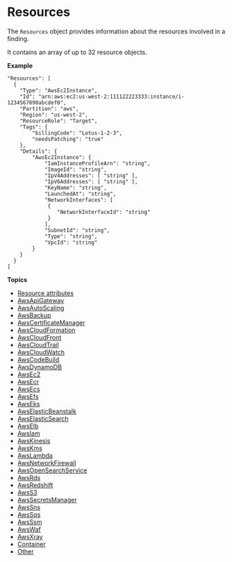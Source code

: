# Resources<a name="asff-resources"></a>

The `Resources` object provides information about the resources involved in a finding\.

It contains an array of up to 32 resource objects\.

**Example**

```
"Resources": [
  {
    "Type": "AwsEc2Instance",
    "Id": "arn:aws:ec2:us-west-2:111122223333:instance/i-1234567890abcdef0",
    "Partition": "aws",
    "Region": "us-west-2",
    "ResourceRole": "Target",
    "Tags": {
        "billingCode": "Lotus-1-2-3",
        "needsPatching": "true"
    },
    "Details": {
        "AwsEc2Instance": {
            "IamInstanceProfileArn": "string",
            "ImageId": "string",
            "IpV4Addresses": [ "string" ],
            "IpV6Addresses": [ "string" ],
            "KeyName": "string",
            "LaunchedAt": "string",
            "NetworkInterfaces": [
             {
                "NetworkInterfaceId": "string"
             }
            ],
            "SubnetId": "string",
            "Type": "string",
            "VpcId": "string"
        }
    }
  }
]
```

**Topics**
+ [Resource attributes](asff-resources-attributes.md)
+ [AwsApiGateway](asff-resourcedetails-awsapigateway.md)
+ [AwsAutoScaling](asff-resourcedetails-awsautoscaling.md)
+ [AwsBackup](asff-resourcedetails-awsbackup.md)
+ [AwsCertificateManager](asff-resourcedetails-awscertificatemanager.md)
+ [AwsCloudFormation](asff-resourcedetails-awscloudformation.md)
+ [AwsCloudFront](asff-resourcedetails-awscloudfront.md)
+ [AwsCloudTrail](asff-resourcedetails-awscloudtrail.md)
+ [AwsCloudWatch](asff-resourcedetails-awscloudwatch.md)
+ [AwsCodeBuild](asff-resourcedetails-awscodebuild.md)
+ [AwsDynamoDB](asff-resourcedetails-awsdynamodb.md)
+ [AwsEc2](asff-resourcedetails-awsec2.md)
+ [AwsEcr](asff-resourcedetails-awsecr.md)
+ [AwsEcs](asff-resourcedetails-awsecs.md)
+ [AwsEfs](asff-resourcedetails-awsefs.md)
+ [AwsEks](asff-resourcedetails-awseks.md)
+ [AwsElasticBeanstalk](asff-resourcedetails-awselasticbeanstalk.md)
+ [AwsElasticSearch](asff-resourcedetails-awselasticsearch.md)
+ [AwsElb](asff-resourcedetails-awselb.md)
+ [AwsIam](asff-resourcedetails-awsiam.md)
+ [AwsKinesis](asff-resourcedetails-awskinesis.md)
+ [AwsKms](asff-resourcedetails-awskms.md)
+ [AwsLambda](asff-resourcedetails-awslambda.md)
+ [AwsNetworkFirewall](asff-resourcedetails-awsnetworkfirewall.md)
+ [AwsOpenSearchService](asff-resourcedetails-awsopensearchservice.md)
+ [AwsRds](asff-resourcedetails-awsrds.md)
+ [AwsRedshift](asff-resourcedetails-awsredshift.md)
+ [AwsS3](asff-resourcedetails-awss3.md)
+ [AwsSecretsManager](asff-resourcedetails-awssecretsmanager.md)
+ [AwsSns](asff-resourcedetails-awssns.md)
+ [AwsSqs](asff-resourcedetails-awssqs.md)
+ [AwsSsm](asff-resourcedetails-awsssm.md)
+ [AwsWaf](asff-resourcedetails-awswaf.md)
+ [AwsXray](asff-resourcedetails-awsxray.md)
+ [Container](asff-resourcedetails-container.md)
+ [Other](asff-resourcedetails-other.md)